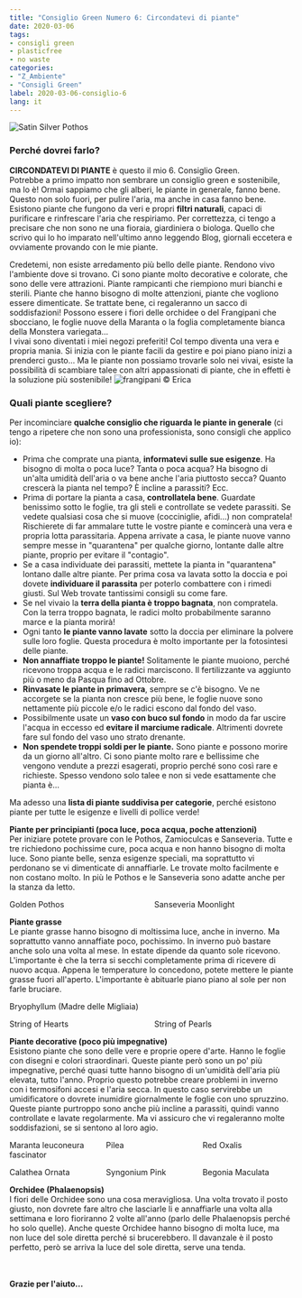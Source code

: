 ```yaml
---
title: "Consiglio Green Numero 6: Circondatevi di piante"
date: 2020-03-06
tags:
- consigli green
- plasticfree
- no waste
categories:
- "Z_Ambiente"
- "Consigli Green"
label: 2020-03-06-consiglio-6
lang: it
---
```

![Satin Silver Pothos](header.jpeg "frangipani © Erica")

<h3>
  <font color="grey">
  </font> Perché dovrei farlo?
</h3>

**CIRCONDATEVI DI PIANTE** è questo il mio 6. Consiglio Green.
<br />
Potrebbe a primo impatto non sembrare un consiglio green e sostenibile, ma lo è! Ormai sappiamo che gli alberi, le piante in generale, fanno bene. Questo non solo fuori, per pulire l'aria, ma anche in casa fanno bene. Esistono piante che fungono da veri e propri **filtri naturali**, capaci di purificare e rinfrescare l'aria che respiriamo. Per correttezza, ci tengo a precisare che non sono ne una fioraia, giardiniera o biologa. Quello che scrivo qui lo ho imparato nell'ultimo anno leggendo Blog, giornali eccetera e ovviamente provando con le mie piante.

Credetemi, non esiste arredamento più bello delle piante. Rendono vivo l'ambiente dove si trovano. Ci sono piante molto decorative e colorate, che sono delle vere attrazioni. Piante rampicanti che riempiono muri bianchi e sterili. Piante che hanno bisogno di molte attenzioni, piante che vogliono essere dimenticate. Se trattate bene, ci regaleranno un sacco di soddisfazioni! Possono essere i fiori delle orchidee o del Frangipani che sbocciano, le foglie nuove della Maranta o la foglia completamente bianca della Monstera variegata...
<br />
I vivai sono diventati i miei negozi preferiti! Col tempo diventa una vera e propria mania. Si inizia con le piante facili da gestire e poi piano piano inizi a prenderci gusto... Ma le piante non possiamo trovarle solo nei vivai, esiste la possibilità di scambiare talee con altri appassionati di piante, che in effetti è la soluzione più sostenibile!
![](mensola1.jpeg "frangipani © Erica")

<h3>
	<font color="grey">
	</font> Quali piante scegliere?
</h3>

Per incominciare **qualche consiglio che riguarda le piante in generale** (ci tengo a ripetere che non sono una professionista, sono consigli che applico io):
- Prima che comprate una pianta, **informatevi sulle sue esigenze**. Ha bisogno di molta o poca luce? Tanta o poca acqua? Ha bisogno di un'alta umidità dell'aria o va bene anche l'aria piuttosto secca? Quanto crescerà la pianta nel tempo? È incline a parassiti? Ecc.
- Prima di portare la pianta a casa, **controllatela bene**. Guardate benissimo sotto le foglie, tra gli steli e controllate se vedete parassiti. Se vedete qualsiasi cosa che si muove (cocciniglie, afidi...) non compratela! Rischierete di far ammalare tutte le vostre piante e comincerà una vera e propria lotta parassitaria. Appena arrivate a casa, le piante nuove vanno sempre messe in "quarantena" per qualche giorno, lontante dalle altre piante, proprio per evitare il "contagio".
- Se a casa individuate dei parassiti, mettete la pianta in "quarantena" lontano dalle altre piante. Per prima cosa va lavata sotto la doccia e poi dovete **individuare il parassita** per poterlo combattere con i rimedi giusti. Sul Web trovate tantissimi consigli su come fare.
- Se nel vivaio la **terra della pianta è troppo bagnata**, non compratela. Con la terra troppo bagnata, le radici molto probabilmente saranno marce e la pianta morirà!
- Ogni tanto **le piante vanno lavate** sotto la doccia per eliminare la polvere sulle loro foglie. Questa procedura è molto importante per la fotosintesi delle piante.
- **Non annaffiate troppo le piante!** Solitamente le piante muoiono, perché ricevono troppa acqua e le radici marciscono. Il fertilizzante va aggiunto più o meno da Pasqua fino ad Ottobre.
- **Rinvasate le piante in primavera**, sempre se c'è bisogno. Ve ne accorgete se la pianta non cresce più bene, le foglie nuove sono nettamente più piccole e/o le radici escono dal fondo del vaso.
- Possibilmente usate un **vaso con buco sul fondo** in modo da far uscire l'acqua in eccesso ed **evitare il marciume radicale**. Altrimenti dovrete fare sul fondo del vaso uno strato drenante. 
- **Non spendete troppi soldi per le piante.** Sono piante e possono morire da un giorno all'altro. Ci sono piante molto rare e bellissime che vengono vendute a prezzi esagerati, proprio perché sono così rare e richieste. Spesso vendono solo talee e non si vede esattamente che pianta è...

Ma adesso una **lista di piante suddivisa per categorie**, perché esistono piante per tutte le esigenze e livelli di pollice verde!

**Piante per principianti (poca luce, poca acqua, poche attenzioni)**
<br />
Per iniziare potete provare con le Pothos, Zamioculcas e Sanseveria. Tutte e tre richiedono pochissime cure, poca acqua e non hanno bisogno di molta luce. Sono piante belle, senza esigenze speciali, ma soprattutto vi perdonano se vi dimenticate di annaffiarle. Le trovate molto facilmente e non costano molto. In più le Pothos e le Sanseveria sono adatte anche per la stanza da letto.
<p>
  <div style="width: 100%; margin-bottom: 0">
    <span class="caption-group" style="float: left; left; width: 49%; margin-right: 1%">
        <img src="efeutute.jpeg" alt="" title="frangipani © Erica" />
        <div class="caption">Golden Pothos</div>
    </span>
    <span class="caption-group" style="float: left; left; width: 49%; margin-left: 1%">
        <img src="sanseveriamoonlight.jpeg" alt="" title="frangipani © Erica" />
        <div class="caption">Sanseveria Moonlight</div>
    </span>
    <div style="clear: both"></div>
  </div>
</p>

**Piante grasse**
<br />
Le piante grasse hanno bisogno di moltissima luce, anche in inverno. Ma soprattutto vanno annaffiate poco, pochissimo. In inverno può bastare anche solo una volta al mese. In estate dipende da quanto sole ricevono. L'importante è che la terra si secchi completamente prima di ricevere di nuovo acqua. Appena le temperature lo concedono, potete mettere le piante grasse fuori all'aperto. L'importante è abituarle piano piano al sole per non farle bruciare.
<p>
  <div style="width: 100%; margin-bottom: 0">
    <span class="caption-group" style="float: left; left; width: 49%; margin-right: 1%">
        <img src="brutblatt.jpeg" alt="" title="frangipani © Erica" />
        <div class="caption">Bryophyllum (Madre delle Migliaia)</div>
    </span>
    <span class="caption-group" style="float: left; left; width: 49%; margin-left: 1%">
        <img src="kaktus.jpeg" alt="" title="frangipani © Erica" />
        <div class="caption"></div>
    </span>
    <div style="clear: both"></div>
  </div>
</p>

<p>
  <div style="width: 100%; margin-bottom: 0">
    <span class="caption-group" style="float: left; left; width: 49%; margin-right: 1%">
        <img src="stringofhearts.jpeg" alt="" title="frangipani © Erica" />
        <div class="caption">String of Hearts</div>
    </span>
    <span class="caption-group" style="float: left; left; width: 49%; margin-left: 1%">
        <img src="stringofpearls.jpeg" alt="" title="frangipani © Erica" />
        <div class="caption">String of Pearls</div>
    </span>
    <div style="clear: both"></div>
  </div>
</p>

**Piante decorative (poco più impegnative)**
<br />
Esistono piante che sono delle vere e proprie opere d'arte. Hanno le foglie con disegni e colori straordinari. Queste piante però sono un po' più impegnative, perché quasi tutte hanno bisogno di un'umidità dell'aria più elevata, tutto l'anno. Proprio questo potrebbe creare problemi in inverno con i termosifoni accesi e l'aria secca. In questo caso servirebbe un umidificatore o dovrete inumidire giornalmente le foglie con uno spruzzino. Queste piante purtroppo sono anche più incline a parassiti, quindi vanno controllate e lavate regolarmente. Ma vi assicuro che vi regaleranno molte soddisfazioni, se si sentono al loro agio.
<p>
  <div style="width: 100%; margin-bottom: 0">
    <span class="caption-group" style="float: left; left; width: 32%; margin-right: 1%">
        <img src="maranta.jpeg" alt="" title="frangipani © Erica" />
        <div class="caption">Maranta leuconeura fascinator</div>
    </span>
    <span class="caption-group" style="float: left; left; width: 32%; margin-right: 1%; margin-left: 1%">
        <img src="pilea.jpeg" alt="" title="frangipani © Erica" />
        <div class="caption">Pilea</div>
    </span>
    <span class="caption-group" style="float: left; left; width: 32%; margin-left: 1%">
        <img src="oxalis.jpeg" alt="" title="frangipani © Erica" />
        <div class="caption">Red Oxalis</div>
    </span>
    <div style="clear: both"></div>
  </div>
</p>

<p>
  <div style="width: 100%; margin-bottom: 0">
    <span class="caption-group" style="float: left; left; width: 32%; margin-right: 1%">
        <img src="calateaornata.jpeg" alt="" title="frangipani © Erica" />
        <div class="caption">Calathea Ornata</div>
    </span>
    <span class="caption-group" style="float: left; left; width: 32%; margin-right: 1%; margin-left: 1%">
        <img src="syngoniumpink.jpeg" alt="" title="frangipani © Erica" />
        <div class="caption">Syngonium Pink</div>
    </span>
    <span class="caption-group" style="float: left; left; width: 32%; margin-left: 1%">
        <img src="forellenbegonie.jpeg" alt="" title="frangipani © Erica" />
        <div class="caption">Begonia Maculata</div>
    </span>
    <div style="clear: both"></div>
  </div>
</p>

**Orchidee (Phalaenopsis)**
<br />
I fiori delle Orchidee sono una cosa meravigliosa. Una volta trovato il posto giusto, non dovrete fare altro che lasciarle li e annaffiarle una volta alla settimana e loro fioriranno 2 volte all'anno (parlo delle Phalaenopsis perché ho solo quelle). Anche queste Orchidee hanno bisogno di molta luce, ma non luce del sole diretta perché si brucerebbero. Il davanzale è il posto perfetto, però se arriva la luce del sole diretta, serve una tenda.
<p>
  <div style="width: 100%; margin-bottom: 0">
    <span class="caption-group" style="float: left; left; width: 49%; margin-right: 1%">
        <img src="phalaenopsis1.jpeg" alt="" title="frangipani © Erica" />
        <div class="caption"></div>
    </span>
    <span class="caption-group" style="float: left; left; width: 49%; margin-left: 1%">
        <img src="phalaenopsis2.jpeg" alt="" title="frangipani © Erica" />
        <div class="caption"></div>
    </span>
    <div style="clear: both"></div>
  </div>
</p>

<p>
  <div style="width: 100%; margin-bottom: 0">
    <span class="caption-group" style="float: left; left; width: 49%; margin-right: 1%">
        <img src="phalaenopsis3.jpeg" alt="" title="frangipani © Erica" />
        <div class="caption"></div>
    </span>
    <span class="caption-group" style="float: left; left; width: 49%; margin-left: 1%">
        <img src="phalaenopsis4.jpeg" alt="" title="frangipani © Erica" />
        <div class="caption"></div>
    </span>
    <div style="clear: both"></div>
  </div>
</p>

<h4>Grazie per l'aiuto...
  <font color="green">
    <i class="fa-regular fa-face-smile"></i>
  </font>
</h4>
